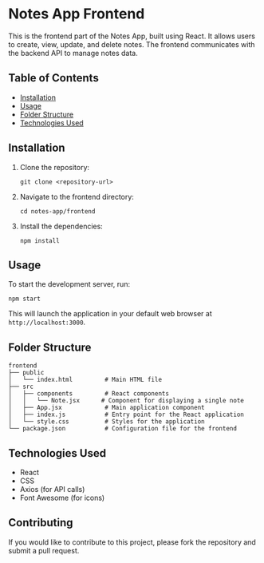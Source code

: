 # Notes App Frontend

This is the frontend part of the Notes App, built using React. It allows users to create, view, update, and delete notes. The frontend communicates with the backend API to manage notes data.

## Table of Contents

- [Installation](#installation)
- [Usage](#usage)
- [Folder Structure](#folder-structure)
- [Technologies Used](#technologies-used)

## Installation

1. Clone the repository:
   ```
   git clone <repository-url>
   ```
2. Navigate to the frontend directory:
   ```
   cd notes-app/frontend
   ```
3. Install the dependencies:
   ```
   npm install
   ```

## Usage

To start the development server, run:
```
npm start
```
This will launch the application in your default web browser at `http://localhost:3000`.

## Folder Structure

```
frontend
├── public
│   └── index.html         # Main HTML file
├── src
│   ├── components         # React components
│   │   └── Note.jsx      # Component for displaying a single note
│   ├── App.jsx            # Main application component
│   ├── index.js           # Entry point for the React application
│   └── style.css          # Styles for the application
└── package.json           # Configuration file for the frontend
```

## Technologies Used

- React
- CSS
- Axios (for API calls)
- Font Awesome (for icons)

## Contributing

If you would like to contribute to this project, please fork the repository and submit a pull request.